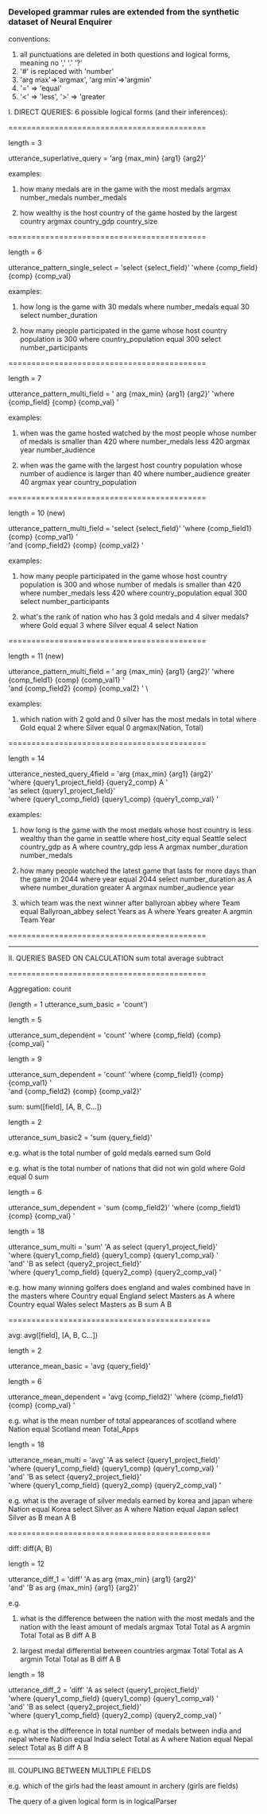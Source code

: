 ### Developed grammar rules are extended from the synthetic dataset of Neural Enquirer

conventions:
1. all punctuations are deleted in both questions and logical forms, meaning no ',' '.' '?'
2. '#' is replaced with 'number'
3. 'arg max'=>'argmax', 'arg min'=>'argmin'
4. '=' => 'equal'
5. '<' => 'less', '>' => 'greater

I. DIRECT QUERIES: 6 possible logical forms (and their inferences):

===========================================

length = 3

utterance_superlative_query = 'arg {max_min} {arg1} {arg2}'

examples:
1. how many medals are in the game with the most medals
argmax number_medals number_medals

2. how wealthy is the host country of the game hosted by the largest country
argmax country_gdp country_size

===========================================

length = 6

utterance_pattern_single_select = 'select {select_field}' 'where {comp_field} {comp} {comp_val} 
                                  

examples:
1. how long is the game with 30 medals
where number_medals equal 30 select number_duration

2. how many people participated in the game whose host country population is 300
where country_population equal 300 select number_participants

===========================================

length = 7

utterance_pattern_multi_field = ' arg {max_min} {arg1} {arg2}' 'where {comp_field} {comp} {comp_val} '
                                

examples:
1. when was the game hosted watched by the most people whose number of medals is smaller than 420
where number_medals less 420 argmax year number_audience

2. when was the game with the largest host country population whose number of audience is larger than 40
where number_audience greater 40 argmax year country_population

===========================================

length = 10 (new)

utterance_pattern_multi_field = 'select {select_field}' 'where {comp_field1} {comp} {comp_val1} ' \
                                'and {comp_field2} {comp} {comp_val2} '
                                  

examples:
1. how many people participated in the game whose host country population is 300 and whose number of medals is smaller than 420
where number_medals less 420 where country_population equal 300 select number_participants

2. what's the rank of nation who has 3 gold medals and 4 silver medals?
where Gold equal 3 where Silver equal 4 select Nation

===========================================

length = 11 (new)

utterance_pattern_multi_field = ' arg {max_min} {arg1} {arg2}' 'where {comp_field1} {comp} {comp_val1} ' \
                                'and {comp_field2} {comp} {comp_val2} ' \
                                  

examples:
1. which nation with 2 gold and 0 silver has the most medals in total
where Gold equal 2 where Silver equal 0 argmax(Nation, Total)


===========================================
					
length = 14

utterance_nested_query_4field = 'arg {max_min} {arg1} {arg2}' \
					'where {query1_project_field} {query2_comp} A ' \
					'as select {query1_project_field}' \
					'where {query1_comp_field} {query1_comp} {query1_comp_val} '
                                          
                                          

examples:
1. how long is the game with the most medals whose host country is less wealthy than the game in seattle
where host_city equal Seattle select country_gdp as A where country_gdp less A argmax number_duration number_medals

2. how many people watched the latest game that lasts for more days than the game in 2044
where year equal 2044 select number_duration as A where number_duration greater A argmax number_audience year

3. which team was the next winner after ballyroan abbey
where Team equal Ballyroan_abbey select Years as A where Years greater A argmin Team Year

===========================================

**************************************************************************************

II. QUERIES BASED ON CALCULATION
sum total
average
subtract

===========================================

Aggregation: count

(length = 1
utterance_sum_basic = 'count')

length = 5

utterance_sum_dependent = 'count' 'where {comp_field} {comp} {comp_val} '
					
length = 9

utterance_sum_dependent = 'count' 'where {comp_field1} {comp} {comp_val1} '\
				'and {comp_field2} {comp} {comp_val2}'
					
					
sum: sum([field], [A, B, C...])

length = 2

utterance_sum_basic2 = 'sum {query_field}'

e.g. what is the total number of gold medals earned
sum Gold

e.g. what is the total number of nations that did not win gold
where Gold equal 0 sum

length = 6

utterance_sum_dependent = 'sum {comp_field2}' 'where {comp_field1} {comp} {comp_val} '
					

length = 18

utterance_sum_multi = 'sum' 'A as select {query1_project_field}' \
				'where {query1_comp_field} {query1_comp} {query1_comp_val} ' \
                             'and' 'B as select {query2_project_field}' \
				 'where {query1_comp_field} {query2_comp} {query2_comp_val} '

e.g. how many winning golfers does england and wales combined have in the masters
where Country equal England select Masters as A where Country equal Wales select Masters as B sum A B

============================================

avg: avg([field], [A, B, C...])

length = 2

utterance_mean_basic = 'avg {query_field}'

length = 6

utterance_mean_dependent = 'avg {comp_field2}' 'where {comp_field1} {comp} {comp_val} '
						

e.g. what is the mean number of total appearances of scotland
where Nation equal Scotland mean Total_Apps

length = 18

utterance_mean_multi = 'avg' 'A as select {query1_project_field}' \
				'where {query1_comp_field} {query1_comp} {query1_comp_val} ' \
                                'and' 'B as select {query2_project_field}' \
				 'where {query1_comp_field} {query2_comp} {query2_comp_val} '

e.g. what is the average of silver medals earned by korea and japan
where Nation equal Korea select Silver as A where Nation equal Japan select Silver as B mean A B

============================================

diff: diff(A, B)

length = 12

utterance_diff_1 = 'diff' 'A as arg {max_min} {arg1} {arg2}' \
				'and' 'B as arg {max_min} {arg1} {arg2}'
                    

e.g.
1. what is the difference between the nation with the most medals and the nation with the least amount of medals
argmax Total Total as A argmin Total Total as B diff A B

2. largest medal differential between countries
argmax Total Total as A argmin Total Total as B diff A B

length = 18

utterance_diff_2 = 'diff' 'A as select {query1_project_field}' \
				'where {query1_comp_field} {query1_comp} {query1_comp_val} ' \
                                 'and' 'B as select {query2_project_field}' \
				 'where {query1_comp_field} {query2_comp} {query2_comp_val} '
				 
e.g. what is the difference in total number of medals between india and nepal
where Nation equal India select Total as A where Nation equal Nepal select Total as B diff A B

**************************************************************************************

III. COUPLING BETWEEN MULTIPLE FIELDS

e.g. which of the girls had the least amount in archery (girls are fields)

The query of a given logical form is in logicalParser
